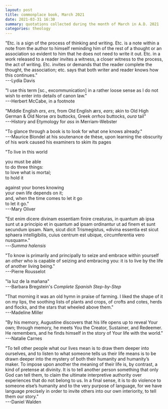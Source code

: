 ```yaml
---
layout: post
title: commonplace book, March 2021
date: 2021-03-31 16:30
summary: quotations collected during the month of March in A.D. 2021
categories: theology
---
```


"Etc. is a sign of the process of thinking and writing. Etc. is a note within a note from the author to himself reminding him of the rest of a thought or an association so evident to him that he does not need to write it out. Etc. in a work released to a reader invites a witness, a closer witness to the process, the act of writing. Etc. invites or demands that the reader complete the thought, the association; etc. says that both writer and reader knows how this continues."  
---Lydia Davis

"I use this term [sc., excommunication] in a rather loose sense as I do not wish to enter into details of canon law."  
---Herbert McCabe, in a footnote

"Middle English *ars*, *ers*, from Old English *ærs*, *ears*; akin to Old High German & Old Norse *ars* buttocks, Greek *orrhos* buttocks, *oura* tail"  
---History and Etymology for *ass* in Merriam-Webster

"To glance through a book is to look for what one knows already."  
---Maurice Blondel at his soutenance de thèse, upon learning the obscurity of his work caused his examiners to skim its pages

"To live in this world

you must be able  
to do three things:  
to love what is mortal;  
to hold it

against your bones knowing  
your own life depends on it;  
and, when the time comes to let it go  
to let it go."  
---Mary Oliver

"Est enim dicere divinam essentiam finire creaturas, in quantum ab ipsa sunt ut a principio et in quantum ad ipsam ordinantur ut ad finem et sunt secundum ipsam. Nam, sicut dicit Trismegistus, «divina essentia est sicut sphaera intelligibilis, cuius centrum est ubique, circumferentia vero nusquam»."  
---*Summa halensis*

"To know is primarily and principally to seize and embrace within yourself an *other* who is capable of seizing and embracing you: it is to live by the life of another living being."  
---Pierre Rousselot

"la luz de la mañana"  
---Barbara Bregstein's *Complete Spanish Step-by-Step*

"That morning it was an old hymn in praise of farming. I liked the shape of it on my lips, the soothing lists of plants and crops, of crofts and cotes, herds and flocks, and the stars that wheeled above them."  
---Madeline Miller

"By his memory, Augustine discovers that his life opens up to reveal Your own; through memory, he meets You the Creator, Sustainer, and Redeemer. He remembers, and he finds himself in the story of Your life with the world."  
---Natalie Carnes

"To tell other people what our lives mean is to draw them deeper into ourselves, and to listen to what someone tells us their life means is to be drawn deeper into the mystery of both their humanity and humanity’s maker. To impose upon another the meaning of their life is, by contrast, a kind of pretense at divinity. It is to tell another person something that only God can tell them, to claim the ultimate interpretive authority over experiences that do not belong to us. In a final sense, it is to do violence to someone else’s humanity and to the very purpose of language, for we have language precisely in order to invite others into our own interiority, to tell them our story."  
---Daniel Walden